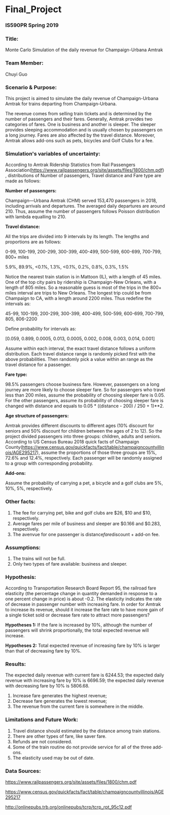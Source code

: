 # Final_Project
### **IS590PR Spring 2019**

### **Title:**
Monte Carlo Simulation of the daily revenue for Champaign-Urbana Amtrak

### **Team Member:**
Chuyi Guo

### **Scenario & Purpose:**
This project is aimed to simulate the daily revenue of Champaign-Urbana Amtrak for trains departing from Champaign-Urbana.

The revenue comes from selling train tickets and is determined by the number of passengers and their fares. Generally, Amtrak provides two categories of fares. One is business and another is sleeper. The sleeper provides sleeping accommodation and is usually chosen by passengers on a long journey. Fares are also affected by the travel distance. Moreover, Amtrak allows add-ons such as pets, bicycles and Golf Clubs for a fee. 


### **Simulation's variables of uncertainty:**

According to Amtrak Ridership Statistics from Rail Passengers Association(https://www.railpassengers.org/site/assets/files/1800/chm.pdf), distributions of Number of passengers, Travel distance and Fare type are made as follows:

**Number of passengers:**

Champaign—Urbana Amtrak (CHM) served 153,470 passengers in 2018, including arrivals and departures. The averaged daily departures are around 210. Thus, assume the number of passengers follows Poisson distribution with lambda equalling to 210.

**Travel distance:**

All the trips are divided into 9 intervals by its length. The lengths and proportions are as follows:

0-99, 100-199, 200-299, 300-399, 400-499, 500-599, 600-699, 700-799, 800+ miles

5.9%, 89.9%, <0.1%, 1.3%, <0.1%, 0.2%, 0.8%, 0.3%, 1.5%

Notice the nearest train station is in Mattoon (IL), with a length of 45 miles. One of the top city pairs by ridership is Champaign-New Orleans, with a length of 805 miles. So a reasonable guess is most of the trips in the 800+ miles interval are trips to New Orleans. The longest trip could be from Champaign to CA, with a length around 2200 miles.
Thus redefine the intervals as:

45-99, 100-199, 200-299, 300-399, 400-499, 500-599, 600-699, 700-799, 805, 806-2200

Define probability for intervals as:

[0.059, 0.899, 0.0005, 0.013, 0.0005, 0.002, 0.008, 0.003, 0.014, 0.001]

Assume within each interval, the exact travel distance follows a uniform distribution. Each travel distance range is randomly picked first with the above probabilities. Then randomly pick a value within an range as the travel distance for a passenger.

**Fare type:**

98.5% passengers choose business fare. However, passengers on a long journey are more likely to choose sleeper fare. So for passengers who travel less than 200 miles, assume the probability of choosing sleeper fare is 0.05. For the other passengers, assume its probability of choosing sleeper fare is changed with distance and equals to 0.05 * ((distance - 200) / 250 + 1)**2.

**Age structure of passengers:**

Amtrak provides different discounts to different ages (10% discount for seniors and 50% discount for children between the ages of 2 to 12). So the project divided passengers into three groups:  children, adults and seniors. According to US Census Bureau 2018 quick facts of Champaign County(https://www.census.gov/quickfacts/fact/table/champaigncountyillinois/AGE295217), assume the proportions of those three groups are 15%, 72.6% and 12.4%, respectively. 
Each passenger will be randomly assigned to a group with corresponding probability.

**Add-ons:**

Assume the probability of carrying a pet, a bicycle and a golf clubs are 5%, 10%, 5%, respectively. 

### **Other facts:**
1. The fee for carrying pet, bike and golf clubs are $26, $10 and $10, respectively. 
2. Average fares per mile of business and sleeper are $0.166 and $0.283, respectively.
3. The avenvue for one passenger is distance*fare*discount + add-on fee.

### **Assumptions:**
1. The trains will not be full.
2. Only two types of fare available: business and sleeper. 

### **Hypothesis:**

According to Transportation Research Board Report 95, the railroad fare elasticity (the percentage change in quantity demanded in response to a one percent change in price) is about -0.2. The elasticity indicates the rate of decrease in passenger number with increasing fare.
In order for Amtrak to increase its revenue, should it increase the fare rate to have more gain of a single ticket sold or decrease fare rate to attract more passengers?

**Hypotheses 1:**
If the fare is increased by 10%, although the number of passengers will shrink proportionally, the total expected revenue will increase.

**Hypotheses 2:**
Total expected revenue of increasing fare by 10% is larger than that of decreasing fare by 10%.

### **Results:**
The expected daily revenue with current fare is 6244.53; the expected daily revenue with increasing fare by 10% is 6696.59; the expected daily revenue with decreasing fare by 10% is 5806.68.
1. Increase fare generates the highest revenue;
2. Decrease fare generates the lowest revenue;
3. The revenue from the current fare is somewhere in the middle.


### **Limitations and Future Work:**
1. Travel distance should estimated by the distance among train stations.
2. There are other types of fare, like saver fare.
3. Refunds are not considered. 
4. Some of the train routine do not provide service for all of the three add-ons.
5. The elasticity used may be out of date.

### **Data Sources:**
https://www.railpassengers.org/site/assets/files/1800/chm.pdf

https://www.census.gov/quickfacts/fact/table/champaigncountyillinois/AGE295217

http://onlinepubs.trb.org/onlinepubs/tcrp/tcrp_rpt_95c12.pdf